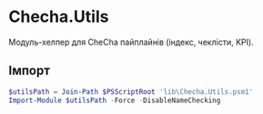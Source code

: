 # Checha.Utils

Модуль-хелпер для CheCha пайплайнів (індекс, чеклісти, KPI).

## Імпорт
```powershell
$utilsPath = Join-Path $PSScriptRoot 'lib\Checha.Utils.psm1'
Import-Module $utilsPath -Force -DisableNameChecking
